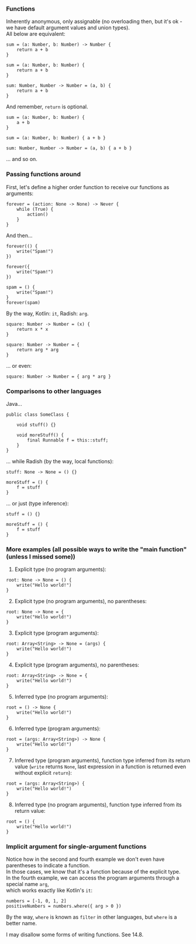 ### Functions

Inherently anonymous, only assignable (no overloading then, but it's ok - we have default argument values and union types).\
All below are equivalent:

```
sum = (a: Number, b: Number) -> Number {
    return a + b
}
```
```
sum = (a: Number, b: Number) {
    return a + b
}
```
```
sum: Number, Number -> Number = (a, b) {
    return a + b
}
```

And remember, `return` is optional.

```
sum = (a: Number, b: Number) {
    a + b
}
```
```
sum = (a: Number, b: Number) { a + b }
```
```
sum: Number, Number -> Number = (a, b) { a + b }
```

... and so on.

### Passing functions around

First, let's define a higher order function to receive our functions as arguments:

```
forever = (action: None -> None) -> Never {
    while (True) {
        action()
    }
}
```

And then...

```
forever(() {
    write("Spam!")
})
```
```
forever({
    write("Spam!")
})
```
```
spam = () {
    write("Spam!")
}
forever(spam)
```

By the way, Kotlin: `it`, Radish: `arg`.

```
square: Number -> Number = (x) {
    return x * x
}
```

```
square: Number -> Number = {
    return arg * arg
}
```

... or even:

```
square: Number -> Number = { arg * arg }
```

### Comparisons to other languages

Java...

```
public class SomeClass {

    void stuff() {}

    void moreStuff() {
        final Runnable f = this::stuff;
    }
}
```

... while Radish (by the way, local functions):

```
stuff: None -> None = () {}

moreStuff = () {
    f = stuff
}
```

... or just (type inference):

```
stuff = () {}

moreStuff = () {
    f = stuff
}
```

### More examples (all possible ways to write the "main function" (unless I missed some))

1. Explicit type (no program arguments):
```
root: None -> None = () {
    write("Hello world!")
}
```

2. Explicit type (no program arguments), no parentheses:
```
root: None -> None = {
    write("Hello world!")
}
```

3. Explicit type (program arguments):
```
root: Array<String> -> None = (args) {
    write("Hello world!")
}
```

4. Explicit type (program arguments), no parentheses:
```
root: Array<String> -> None = {
    write("Hello world!")
}
```

5. Inferred type (no program arguments):
```
root = () -> None {
    write("Hello world!")
}
```

6. Inferred type (program arguments):
```
root = (args: Array<String>) -> None {
    write("Hello world!")
}
```

7. Inferred type (program arguments), function type inferred from its return value
   (`write` returns `None`, last expression in a function is returned even without explicit `return`):
```
root = (args: Array<String>) {
    write("Hello world!")
}
```

8. Inferred type (no program arguments), function type inferred from its return value:
```
root = () {
    write("Hello world!")
}
```

### Implicit argument for single-argument functions

Notice how in the second and fourth example we don't even have parentheses to indicate a function.\
In those cases, we know that it's a function because of the explicit type.\
In the fourth example, we can access the program arguments through a special name `arg`,\
which works exactly like Kotlin's `it`:

```
numbers = [-1, 0, 1, 2]
positiveNumbers = numbers.where({ arg > 0 })
```

By the way, `where` is known as `filter` in other languages, but `where` is a better name.

I may disallow some forms of writing functions. See 14.8.
